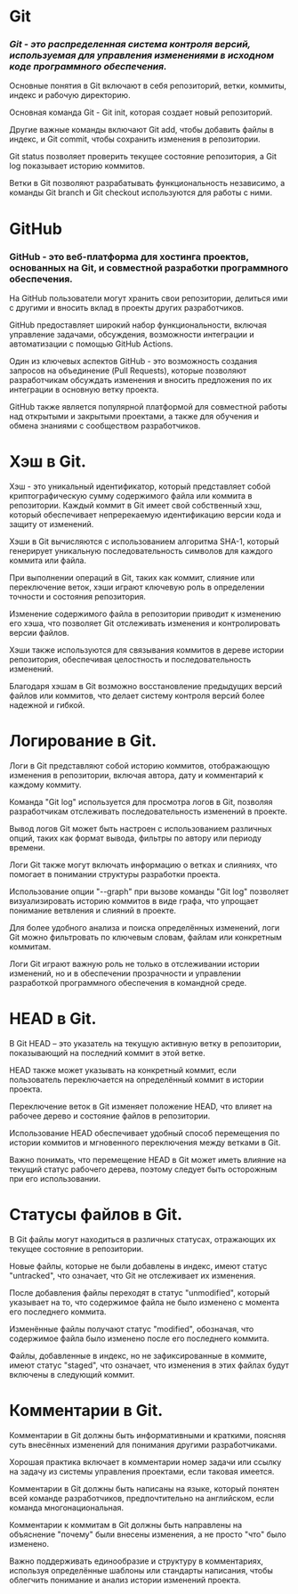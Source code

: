   
  

# Git

  
  

### *Git - это распределенная система контроля версий, используемая для управления изменениями в исходном коде программного обеспечения.*

  

  

Основные понятия в Git включают в себя репозиторий, ветки, коммиты, индекс и рабочую директорию.

  

Основная команда Git - Git init, которая создает новый репозиторий.

  

  

Другие важные команды включают Git add, чтобы добавить файлы в индекс, и Git commit, чтобы сохранить изменения в репозитории.

  

  

Git status позволяет проверить текущее состояние репозитория, а Git log показывает историю коммитов.

  

  

Ветки в Git позволяют разрабатывать функциональность независимо, а команды Git branch и Git checkout используются для работы с ними.

  

  

# GitHub

  

  

### GitHub - это веб-платформа для хостинга проектов, основанных на Git, и совместной разработки программного обеспечения.

  

  

На GitHub пользователи могут хранить свои репозитории, делиться ими с другими и вносить вклад в проекты других разработчиков.

  

  

GitHub предоставляет широкий набор функциональности, включая управление задачами, обсуждения, возможности интеграции и автоматизации с помощью GitHub Actions.

  

  

Один из ключевых аспектов GitHub - это возможность создания запросов на объединение (Pull Requests), которые позволяют разработчикам обсуждать изменения и вносить предложения по их интеграции в основную ветку проекта.

  

  

GitHub также является популярной платформой для совместной работы над открытыми и закрытыми проектами, а также для обучения и обмена знаниями с сообществом разработчиков.

  

# Хэш в Git.

Хэш - это уникальный идентификатор,
который представляет собой криптографическую сумму содержимого файла или коммита в репозитории.
Каждый коммит в Git 
имеет свой собственный хэш, который обеспечивает непререкаемую идентификацию версии кода и защиту от изменений.

Хэши в Git 
вычисляются с использованием алгоритма SHA-1, который генерирует уникальную последовательность символов для каждого коммита или файла.

При выполнении операций в Git,
 таких как коммит, слияние или переключение веток, хэши играют ключевую роль в определении точности и состояния репозитория.

Изменение содержимого файла
в репозитории приводит к изменению его хэша, что позволяет Git отслеживать изменения и контролировать версии файлов.

Хэши также используются 
для связывания коммитов в дереве истории репозитория, обеспечивая целостность и последовательность изменений.

Благодаря хэшам в Git 
возможно восстановление предыдущих версий файлов или коммитов, что делает систему контроля версий более надежной и гибкой.

 # Логирование в Git.

Логи в Git 
представляют собой историю коммитов, отображающую изменения в репозитории, включая автора, дату и комментарий к каждому коммиту.

Команда "Git log" 
используется для просмотра логов в Git, позволяя разработчикам отслеживать последовательность изменений в проекте.

Вывод логов Git 
может быть настроен с использованием различных опций, таких как формат вывода, фильтры по автору или периоду времени.

Логи Git 
также могут включать информацию о ветках и слияниях, что помогает в понимании структуры разработки проекта.

Использование опции "--graph" 
при вызове команды "Git log" позволяет визуализировать историю коммитов в виде графа, что упрощает понимание ветвления и слияний в проекте.

Для более удобного анализа и поиска определённых изменений, 
логи Git можно фильтровать по ключевым словам, файлам или конкретным коммитам.

Логи Git играют важную роль 
не только в отслеживании истории изменений, но и в обеспечении прозрачности и управлении разработкой программного обеспечения в командной среде.

# HEAD в Git.

В Git HEAD – это указатель на текущую активную ветку в репозитории, показывающий на последний коммит в этой ветке.

HEAD также может указывать на конкретный коммит, если пользователь переключается на определённый коммит в истории проекта.

Переключение веток в Git изменяет положение HEAD, что влияет на рабочее дерево и состояние файлов в репозитории.

Использование HEAD обеспечивает удобный способ перемещения по истории коммитов и мгновенного переключения между ветками в Git.

Важно понимать, что перемещение HEAD в Git может иметь влияние на текущий статус рабочего дерева, поэтому следует быть осторожным при его использовании.

# Статусы файлов в Git.

В Git файлы могут находиться в различных статусах, отражающих их текущее состояние в репозитории.

Новые файлы, которые не были добавлены в индекс, имеют статус "untracked", что означает, что Git не отслеживает их изменения.

После добавления файлы переходят в статус "unmodified", который указывает на то, что содержимое файла не было изменено с момента его последнего коммита.

Изменённые файлы получают статус "modified", обозначая, что содержимое файла было изменено после его последнего коммита.

Файлы, добавленные в индекс, но не зафиксированные в коммите, имеют статус "staged", что означает, что изменения в этих файлах будут включены в следующий коммит.

# Комментарии в Git.

Комментарии в Git должны быть информативными и краткими, поясняя суть внесённых изменений для понимания другими разработчиками.

Хорошая практика включает в комментарии номер задачи или ссылку на задачу из системы управления проектами, если таковая имеется.

Комментарии в Git должны быть написаны на языке, который понятен всей команде разработчиков, предпочтительно на английском, если команда многонациональная.

Комментарии к коммитам в Git должны быть направлены на объяснение "почему" были внесены изменения, а не просто "что" было изменено.

Важно поддерживать единообразие и структуру в комментариях, используя определённые шаблоны или стандарты написания, чтобы облегчить понимание и анализ истории изменений проекта.